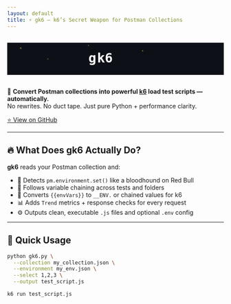 ```yaml
---
layout: default
title: ⚡️ gk6 – k6’s Secret Weapon for Postman Collections
---
```


<!-- 🔥 Inline SVG Animated Title -->
<div style="text-align:center; margin-top: 30px; margin-bottom: 30px;">
  <!-- BEGIN: Animated SVG -->
  <svg viewBox="0 0 800 120" width="100%" height="120" xmlns="http://www.w3.org/2000/svg">
    <style>
      .letter {
        font: bold 48px 'Fira Code', monospace;
        fill: #fff;
        dominant-baseline: middle;
      }
      .burning {
        animation: burnEffect 6s ease-in-out infinite;
        transform-origin: center;
      }
      @keyframes burnEffect {
        0%, 44%, 59%, 100% { filter: none; fill: #fff; transform: none; }
        45%, 48%, 52%, 56%, 58% {
          fill: #ffaa33;
          filter: drop-shadow(0 0 2px #ffaa33) drop-shadow(0 0 4px #ffdd55);
          transform: scaleY(1.05) translateY(-1px);
        }
        46%, 50%, 54% {
          fill: #ffee99;
          filter: drop-shadow(0 0 3px #ffcc33) drop-shadow(0 0 6px #ff6600);
          transform: scaleY(0.96) translateY(1px);
        }
      }
      .g { animation: moveG 6s ease-in-out infinite; }
      .k6 { animation: moveK6 6s ease-in-out infinite; }
      .generate-group {
        clip-path: inset(0 100% 0 0);
        opacity: 0;
        animation:
          moveG 6s ease-in-out infinite,
          revealClip 6s ease-in-out infinite,
          fadeOut 6s ease-in-out infinite;
      }
      @keyframes moveG {
        0%, 15%   { transform: translateX(0); }
        25%, 70%  { transform: translateX(-64px); }
        85%, 100% { transform: translateX(0); }
      }
      @keyframes moveK6 {
        0%, 15%   { transform: translateX(0); }
        25%, 70%  { transform: translateX(128px); }
        85%, 100% { transform: translateX(0); }
      }
      @keyframes revealClip {
        0%, 15%   { clip-path: inset(0 100% 0 0); }
        25%, 70%  { clip-path: inset(0 0% 0 0); }
        85%, 100% { clip-path: inset(0 100% 0 0); }
      }
      @keyframes fadeOut {
        0%, 58%   { opacity: 1; }
        70%, 100% { opacity: 0; }
      }
      .star {
        fill: #ffe34c;
        animation: twinkle 6s infinite ease-in-out alternate;
      }
      @keyframes twinkle {
        0%, 100% { opacity: 0.4; }
        50% { opacity: 1; }
      }
    </style>
    <!-- Background -->
    <rect width="100%" height="120" fill="#0d1117"/>
    <!-- Stars -->
    <circle class="star" cx="50" cy="20" r="3"/>
    <circle class="star" cx="300" cy="10" r="2"/>
    <circle class="star" cx="500" cy="30" r="2.5"/>
    <circle class="star" cx="150" cy="60" r="2"/>
    <!-- Letters -->
    <text x="300" y="60" class="letter g burning">g</text>
    <text x="332" y="60" class="letter k6 burning">k6</text>
    <!-- Generate text -->
    <g class="generate-group">
      <text x="322" y="60" class="letter">e</text>
      <text x="346" y="60" class="letter">n</text>
      <text x="370" y="60" class="letter">e</text>
      <text x="394" y="60" class="letter">r</text>
      <text x="418" y="60" class="letter">a</text>
      <text x="442" y="60" class="letter">t</text>
      <text x="466" y="60" class="letter">e</text>
      <text x="490" y="60" class="letter"> </text>
    </g>
  </svg>
  <!-- END: Animated SVG -->
</div>

<!-- 🧠 Description -->
🧠 **Convert Postman collections into powerful [k6](https://k6.io) load test scripts — automatically.**  
No rewrites. No duct tape. Just pure Python + performance clarity.

[⭐ View on GitHub](https://github.com/gopikrishna4595/gk6)

---

## 🔥 What Does gk6 Actually Do?

**gk6** reads your Postman collection and:

- 🧪 Detects `pm.environment.set()` like a bloodhound on Red Bull  
- 🔗 Follows variable chaining across tests and folders  
- 🧬 Converts `{{envVars}}` to `__ENV.` or chained values for k6  
- 📊 Adds `Trend` metrics + response checks for every request  
- ⚙️ Outputs clean, executable `.js` files and optional `.env` config

---

## 🚀 Quick Usage

```bash
python gk6.py \
  --collection my_collection.json \
  --environment my_env.json \
  --select 1,2,3 \
  --output test_script.js

k6 run test_script.js
